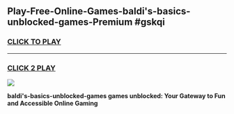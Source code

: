 
## Play-Free-Online-Games-baldi's-basics-unblocked-games-Premium #gskqi
<h3>
<a href="https://premium.freeplayer.one?title=baldi's-basics-unblocked-games&ref=8M">CLICK TO PLAY</a></h3>
<hr>

<h3>
<a href="https://premium.freeplayer.one?title=baldi's-basics-unblocked-games&ref=8M">CLICK 2 PLAY</a>
  
</h3>

<a href="https://premium.freeplayer.one?title=baldi's-basics-unblocked-games&ref=8M"><img src="https://clearcache.store/games.png"></a>


**baldi's-basics-unblocked-games games unblocked: Your Gateway to Fun and Accessible Online Gaming**
